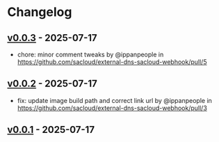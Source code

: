 # Changelog

## [v0.0.3](https://github.com/sacloud/external-dns-sacloud-webhook/compare/v0.0.2...v0.0.3) - 2025-07-17
- chore: minor comment tweaks by @ippanpeople in https://github.com/sacloud/external-dns-sacloud-webhook/pull/5

## [v0.0.2](https://github.com/sacloud/external-dns-sacloud-webhook/compare/v0.0.1...v0.0.2) - 2025-07-17
- fix: update image build path and correct link url by @ippanpeople in https://github.com/sacloud/external-dns-sacloud-webhook/pull/3

## [v0.0.1](https://github.com/sacloud/external-dns-sacloud-webhook/commits/v0.0.1) - 2025-07-17
